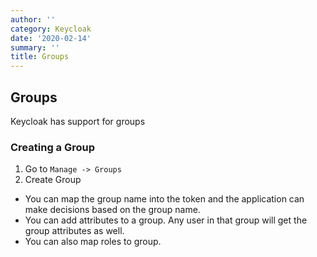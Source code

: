 ```yaml
---
author: ''
category: Keycloak
date: '2020-02-14'
summary: ''
title: Groups
---
```

## Groups

Keycloak has support for groups

### Creating a Group

1. Go to `Manage -> Groups`
2. Create Group

* You can map the group name into the token and the application can make decisions based on the group name.
* You can add attributes to a group. Any user in that group will get the group attributes as well.
* You can also map roles to group.



